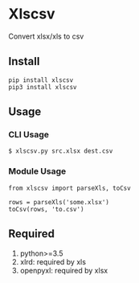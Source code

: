 # Xlscsv
Convert xlsx/xls to csv

## Install

    pip install xlscsv
    pip3 install xlscsv

## Usage
### CLI Usage

    $ xlscsv.py src.xlsx dest.csv

### Module Usage

    from xlscsv import parseXls, toCsv

    rows = parseXls('some.xlsx')
    toCsv(rows, 'to.csv')

## Required
1. python>=3.5
2. xlrd: required by xls
2. openpyxl: required by xlsx
